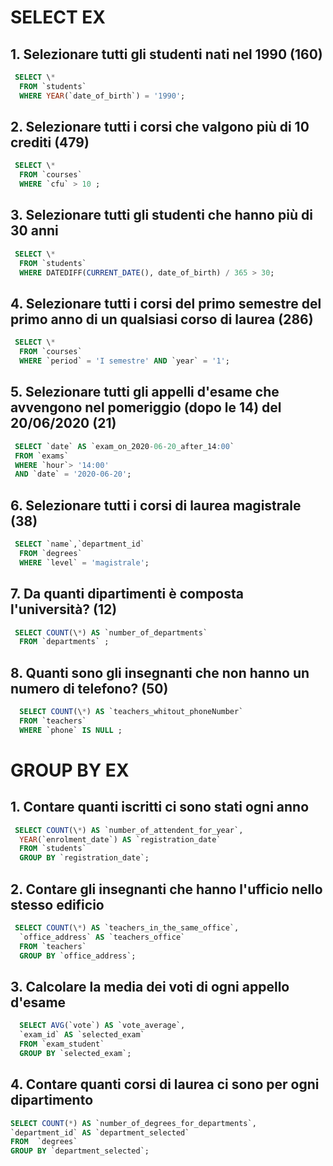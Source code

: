 # SELECT EX

## 1. Selezionare tutti gli studenti nati nel 1990 (160)

```sql
 SELECT \*
  FROM `students`
  WHERE YEAR(`date_of_birth`) = '1990';
```

## 2. Selezionare tutti i corsi che valgono più di 10 crediti (479)

```sql
 SELECT \*
  FROM `courses`
  WHERE `cfu` > 10 ;
```

## 3. Selezionare tutti gli studenti che hanno più di 30 anni

```sql
 SELECT \*
  FROM `students`
  WHERE DATEDIFF(CURRENT_DATE(), date_of_birth) / 365 > 30;
```

## 4. Selezionare tutti i corsi del primo semestre del primo anno di un qualsiasi corso di laurea (286)

```sql
 SELECT \*
  FROM `courses`
  WHERE `period` = 'I semestre' AND `year` = '1';
```

## 5. Selezionare tutti gli appelli d'esame che avvengono nel pomeriggio (dopo le 14) del 20/06/2020 (21)

```sql
 SELECT `date` AS `exam_on_2020-06-20_after_14:00`
 FROM `exams`
 WHERE `hour`> '14:00'
 AND `date` = '2020-06-20';
```

## 6. Selezionare tutti i corsi di laurea magistrale (38)

```sql
 SELECT `name`,`department_id`
  FROM `degrees`
  WHERE `level` = 'magistrale';
```

## 7. Da quanti dipartimenti è composta l'università? (12)

```sql
 SELECT COUNT(\*) AS `number_of_departments`
  FROM `departments` ;
```

## 8. Quanti sono gli insegnanti che non hanno un numero di telefono? (50)

```sql
  SELECT COUNT(\*) AS `teachers_whitout_phoneNumber`
  FROM `teachers`
  WHERE `phone` IS NULL ;
```

# GROUP BY EX

## 1. Contare quanti iscritti ci sono stati ogni anno

```sql
 SELECT COUNT(\*) AS `number_of_attendent_for_year`,
  YEAR(`enrolment_date`) AS `registration_date`
  FROM `students`
  GROUP BY `registration_date`;
```

## 2. Contare gli insegnanti che hanno l'ufficio nello stesso edificio

```sql
 SELECT COUNT(\*) AS `teachers_in_the_same_office`,
  `office_address` AS `teachers_office`
  FROM `teachers`
  GROUP BY `office_address`;
```

## 3. Calcolare la media dei voti di ogni appello d'esame

```sql
  SELECT AVG(`vote`) AS `vote_average`,
  `exam_id` AS `selected_exam`
  FROM `exam_student`
  GROUP BY `selected_exam`;
```

## 4. Contare quanti corsi di laurea ci sono per ogni dipartimento

```sql
SELECT COUNT(*) AS `number_of_degrees_for_departments`,
`department_id` AS `department_selected`
FROM  `degrees`
GROUP BY `department_selected`;
```

